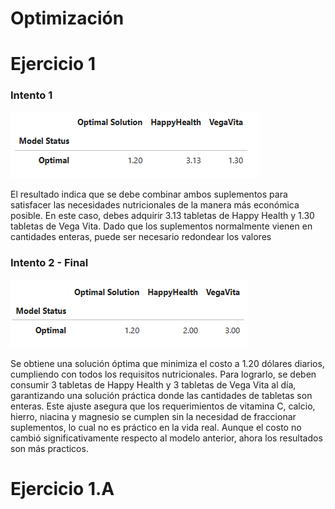 # Optimización


# Ejercicio 1 


### Intento 1
![Intento 1](intento%201.png)


El resultado indica que se debe combinar ambos suplementos para satisfacer las necesidades nutricionales de la manera más económica posible. En este caso, debes adquirir 3.13 tabletas de Happy Health y 1.30 tabletas de Vega Vita. Dado que los suplementos normalmente vienen en cantidades enteras, puede ser necesario redondear los valores

### Intento 2 - Final
![Intento 2](Intento%202%20-%20Final.png)

Se obtiene una solución óptima que minimiza el costo a 1.20 dólares diarios, cumpliendo con todos los requisitos nutricionales. Para lograrlo, se deben consumir 3 tabletas de Happy Health y 3 tabletas de Vega Vita al día, garantizando una solución práctica donde las cantidades de tabletas son enteras. Este ajuste asegura que los requerimientos de vitamina C, calcio, hierro, niacina y magnesio se cumplen sin la necesidad de fraccionar suplementos, lo cual no es práctico en la vida real. Aunque el costo no cambió significativamente respecto al modelo anterior, ahora los resultados son más practicos.


# Ejercicio 1.A

